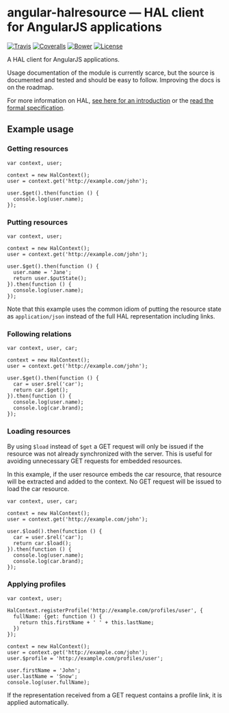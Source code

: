 # angular-halresource — HAL client for AngularJS applications

[![Travis](https://img.shields.io/travis/jcassee/angular-halresource.svg)](https://travis-ci.org/jcassee/angular-halresource) 
[![Coveralls](https://img.shields.io/coveralls/jcassee/angular-halresource.svg)](https://coveralls.io/github/jcassee/angular-halresource) 
[![Bower](https://img.shields.io/bower/v/angular-halresource.svg)](http://bower.io/search/?q=angular-halresource) 
[![License](https://img.shields.io/github/license/jcassee/angular-halresource.svg)](https://github.com/jcassee/angular-halresource/blob/master/LICENSE.md)

A HAL client for AngularJS applications.

Usage documentation of the module is currently scarce, but the source is
documented and tested and should be easy to follow. Improving the docs is on
the roadmap.

For more information on HAL, [see here for an introduction](http://stateless.co/hal_specification.html)
or the [read the formal specification](http://tools.ietf.org/html/draft-kelly-json-hal).


## Example usage

### Getting resources

    var context, user;
    
    context = new HalContext();
    user = context.get('http://example.com/john');
    
    user.$get().then(function () {
      console.log(user.name);
    });


### Putting resources

    var context, user;
    
    context = new HalContext();
    user = context.get('http://example.com/john');
    
    user.$get().then(function () {
      user.name = 'Jane';
      return user.$putState();
    }).then(function () {
      console.log(user.name);
    });

Note that this example uses the common idiom of putting the resource state as
`application/json` instead of the full HAL representation including links.


### Following relations

    var context, user, car;
    
    context = new HalContext();
    user = context.get('http://example.com/john');
    
    user.$get().then(function () {
      car = user.$rel('car');
      return car.$get();
    }).then(function () {
      console.log(user.name);
      console.log(car.brand);
    });


### Loading resources

By using `$load` instead of `$get` a GET request will only be issued if the
resource was not already synchronized with the server. This is useful for
avoiding unnecessary GET requests for embedded resources.

In this example, if the user resource embeds the car resource, that resource
will be extracted and added to the context. No GET request will be issued to
load the car resource.

    var context, user, car;
    
    context = new HalContext();
    user = context.get('http://example.com/john');
    
    user.$load().then(function () {
      car = user.$rel('car');
      return car.$load();
    }).then(function () {
      console.log(user.name);
      console.log(car.brand);
    });


### Applying profiles

    var context, user;
    
    HalContext.registerProfile('http://example.com/profiles/user', {
      fullName: {get: function () {
        return this.firstName + ' ' + this.lastName;
      })
    });

    context = new HalContext();
    user = context.get('http://example.com/john');
    user.$profile = 'http://example.com/profiles/user';
    
    user.firstName = 'John';
    user.lastName = 'Snow';
    console.log(user.fullName);

If the representation received from a GET request contains a profile link, it is
applied automatically.
